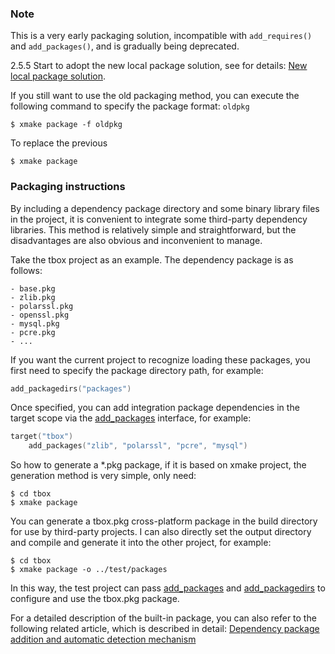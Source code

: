 ### Note

This is a very early packaging solution, incompatible with `add_requires()` and `add_packages()`, and is gradually being deprecated.

2.5.5 Start to adopt the new local package solution, see for details: [New local package solution](/package/local_package).

If you still want to use the old packaging method, you can execute the following command to specify the package format: `oldpkg`

```console
$ xmake package -f oldpkg
```

To replace the previous

```console
$ xmake package
```

### Packaging instructions

By including a dependency package directory and some binary library files in the project, it is convenient to integrate some third-party dependency libraries. This method is relatively simple and straightforward, but the disadvantages are also obvious and inconvenient to manage.

Take the tbox project as an example. The dependency package is as follows:

```
- base.pkg
- zlib.pkg
- polarssl.pkg
- openssl.pkg
- mysql.pkg
- pcre.pkg
- ...
```

If you want the current project to recognize loading these packages, you first need to specify the package directory path, for example:

```lua
add_packagedirs("packages")
```

Once specified, you can add integration package dependencies in the target scope via the [add_packages](/manual/project_target?id=targetadd_packages) interface, for example:

```lua
target("tbox")
    add_packages("zlib", "polarssl", "pcre", "mysql")
```

So how to generate a *.pkg package, if it is based on xmake project, the generation method is very simple, only need:

```console
$ cd tbox
$ xmake package
```

You can generate a tbox.pkg cross-platform package in the build directory for use by third-party projects. I can also directly set the output directory and compile and generate it into the other project, for example:

```console
$ cd tbox
$ xmake package -o ../test/packages
```

In this way, the test project can pass [add_packages](/manual/project_target?id=targetadd_packages) and [add_packagedirs](/manual/global_interfaces?id=add_packagedirs) to configure and use the tbox.pkg package.

For a detailed description of the built-in package, you can also refer to the following related article, which is described in detail: [Dependency package addition and automatic detection mechanism](https://tboox.org/cn/2016/08/06/add-package-and-autocheck/)

